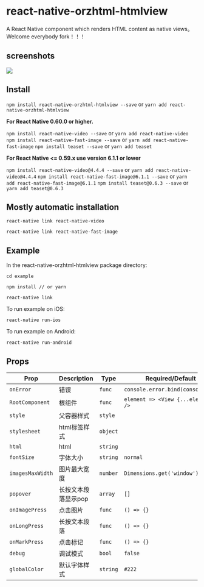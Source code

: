 # react-native-orzhtml-htmlview

A React Native component which renders HTML content as native views。
Welcome everybody fork！！！

## screenshots

![](https://raw.githubusercontent.com/orzhtml/react-native-orzhtml-htmlview/master/screenshots/1.gif)


## Install

`npm install react-native-orzhtml-htmlview --save` or `yarn add react-native-orzhtml-htmlview`

**For React Native 0.60.0 or higher.**

`npm install react-native-video --save` or `yarn add react-native-video`
`npm install react-native-fast-image --save` or `yarn add react-native-fast-image`
`npm install teaset --save` or `yarn add teaset`

**For React Native <= 0.59.x use version 6.1.1 or lower**

`npm install react-native-video@4.4.4 --save` or `yarn add react-native-video@4.4.4`
`npm install react-native-fast-image@6.1.1 --save` or `yarn add react-native-fast-image@6.1.1`
`npm install teaset@0.6.3 --save` or `yarn add teaset@0.6.3`

## Mostly automatic installation

```
react-native link react-native-video

react-native link react-native-fast-image
```

## Example

In the react-native-orzhtml-htmlview package directory:


```
cd example

npm install // or yarn

react-native link
```

To run example on iOS:

`react-native run-ios`

To run example on Android:

`react-native run-android`

## Props

Prop | Description | Type | Required/Default
------ | ------ | ------ | ------
`onError`|错误|`func`|`console.error.bind(console)`
`RootComponent`|根组件|`func`|`element => <View {...element} />`
`style`|父容器样式|`style`
`stylesheet`|html标签样式|`object`
`html`|html|`string`
`fontSize`|字体大小|`string`|`normal`
`imagesMaxWidth`|图片最大宽度|`number`|`Dimensions.get('window').width`
`popover`|长按文本段落显示pop|`array`|`[]`
`onImagePress`|点击图片|`func`|`() => {}`
`onLongPress`|长按文本段落|`func`|`() => {}`
`onMarkPress`|点击标记|`func`|`() => {}`
`debug`|调试模式|`bool`|`false`
`globalColor`|默认字体样式|`string`|`#222`
